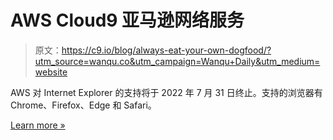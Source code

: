 # AWS Cloud9 亚马逊网络服务

> 原文：<https://c9.io/blog/always-eat-your-own-dogfood/?utm_source=wanqu.co&utm_campaign=Wanqu+Daily&utm_medium=website>

AWS 对 Internet Explorer 的支持将于 2022 年 7 月 31 日终止。支持的浏览器有 Chrome、Firefox、Edge 和 Safari。

[Learn more »](https://aws.amazon.com/blogs/aws/heads-up-aws-support-for-internet-explorer-11-is-ending/)